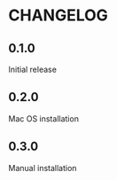 # CHANGELOG #

## 0.1.0 ##

Initial release

## 0.2.0 ##

Mac OS installation

## 0.3.0 ##

Manual installation
